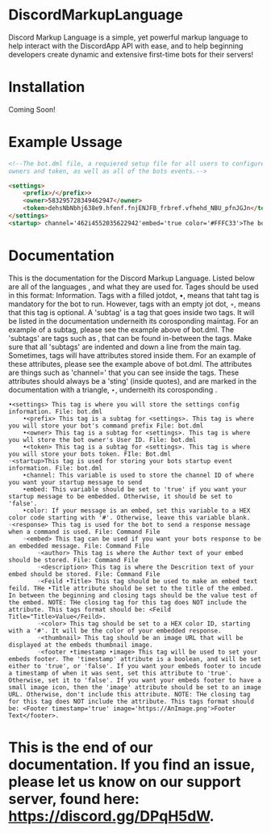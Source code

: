 # DiscordMarkupLanguage
Discord Markup Language is a simple, yet powerful markup language to help interact with the DiscordApp API with ease, and to help beginning developers create dynamic and extensive first-time bots for their servers!

# Installation
Coming Soon!

# Example Ussage
```html
<!--The bot.dml file, a requiered setup file for all users to configure to bots code with its 
owners and token, as well as all of the bots events.-->

<settings>
    <prefix>/</prefix>>
    <owner>583295728349462947</owner>
    <token>dehsNbNbhj638e9.hfenf.fnjENJFB_frbref.vfhehd_NBU_pfnJGJn</token>
</settings>
<startup> channel='462i4552035622942'embed='true color='#FFFC33'>The bot has successfully booted!</startup>
```

# Documentation
This is the documentation for the Discord Markup Language. Listed below are all of the languages <tags>, and what they are used for. Tages should be used in this format: <tag>Information</tag>. Tags with a filled jotdot, •, means that taht tag is mandatory for the bot to run. However, tags with an empty jot dot, ◦, means that this tag is optional. A 'subtag' is a tag that goes inside two tags. It will be listed in the documentation underneith its corosponding maintag. For an example of a subtag, please see the example above of bot.dml. The 'subtags' are tags such as <prefix>, that can be found in-between the <settings> tags. Make sure that all 'subtags' are indented and down a line from the main tag. Sometimes, tags will have attributes stored inside them. For an example of these attributes, please see the example above of bot.dml. The attributes are things such as 'channel=' that you can see inside the <startup> tags. These attributes should always be a 'sting' (inside quotes), and are marked in the documentation with a triangle, ‣, underneith its corosponding <tag>.
  
  
```•Requierd Files: bot.dml
•<settings> This tag is where you will store the settings config information. File: bot.dml
    •<prefix> This tag is a subtag for <settings>. This tag is where you will store your bot's command prefix File: bot.dml
    •<owner> This tag is a subtag for <settings>. This tag is where you wll store the bot owner's User ID. File: bot.dml
    •<token> This tag is a subtag for <settings>. This tag is where you will store your bots token. FIle: Bot.dml
◦<startup>This tag is used for storing your bots startup event information. File: bot.dml
    ‣channel: This variable is used to store the channel ID of where you want your startup message to send
    ‣embed: This variable should be set to 'true' if you want your startup message to be embedded. Otherwise, it should be set to 'false'.
    ‣color: If your message is an embed, set this variable to a HEX color code starting with '#'. Otherwise, leave this variable blank.
◦<response> This tag is used for the bot to send a response message when a command is used. File: Command File
    ◦<embed> This tag can be used if you want your bots response to be an embedded message. File: Command File
        ◦<author> This tag is where the Author text of your embed should be stored. File: Command File
        ◦<description> This tag is where the Descrition text of your embed should be stored. File: Command File
        ◦<Feild ‣Title> This tag should be used to make an embed text feild. THe ‣Title attribute should be set to the title of the embed. In between the beginning and closing tags should be the value test of the embed. NOTE: THe closing tag for this tag does NOT include the attribute. This tags format should be: <Feild Title="Title>Value</Feild>.
        ◦<color> This tag should be set to a HEX color ID, starting with a '#'. It will be the color of your embedded response.
        ◦<thumbnail> This tag should be an image URL that will be displayed at the embeds thumbnail image.
        ◦<footer ‣timestamp ‣image> This tag will be used to set your embeds footer. The 'timestamp' attribute is a boolean, and will be set either to 'true', or 'false'. If you want your embeds footer to incude a timestamp of when it was sent, set this attribute to 'true'. Otherwise, set it to 'false'. If you want your embeds footer to have a small image icon, then the 'image' attribute should be set to an image URL. Otherwise, don't include this attribute. NOTE: THe closing tag for this tag does NOT include the attribute. This tags format should be: <Footer timestamp='true' image='https://AnImage.png'>Footer Text</footer>.
```
          
          
# This is the end of our documentation. If you find an issue, please let us know on our support server, found here: https://discord.gg/DPqH5dW.
